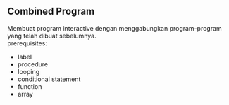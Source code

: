 ## Combined Program
Membuat program interactive dengan menggabungkan program-program yang telah dibuat sebelumnya. <br>
prerequisites:
* label
* procedure
* looping
* conditional statement
* function
* array 
